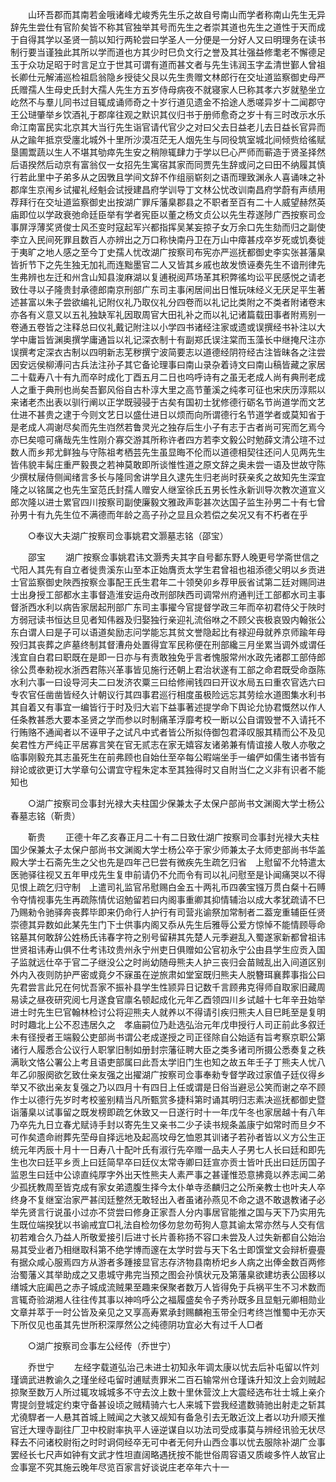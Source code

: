 <!-- { "loadSidebar": true } -->
　　山环吾郡而其南若金哦诸峰尤峻秀先生乐之故自号南山而学者称南山先生无异辞先生尝仕有官阶矣皆不称其官独举其号而先生之者崇其道也先生之道性于天而成于自得其学以圣贤一鹄以知行两轮尝曰学圣人一分便是一分好人又曰明理务在读书制行要当谨独此其所以学而道也方其少时巳负文行之誉及其壮强益修耄老不懈德足玉于众功足昭于时言足立于世其可谓有道而甚文者与先生讳润玉字孟清世鄞人曾祖长卿仕元解浦巡检祖启翁隐乡授徒父艮以先生贵赠文林郎行在交址道监察御史母严氏赠孺人生母史氏封大孺人先生方五岁侍母病夜不就寝家人巳称其孝六岁就塾坐立屹然不与羣儿同书过目辄成诵师奇之十岁行道见遗金不拾途人悉嗟异岁十二闻郡守王公琎肇举乡饮酒礼于郡庠往观之默识其仪归书于册师愈奇之岁十有三时改示水乐命江南富民实北京其大当行先生诣官请代官少之对曰父去日益老儿去日益长官异而从之踰年抵京受廛北城外十里所沙漠冱茫无人烟先生与同役筑室城北间倾赀给徭赋垦圃鬻蔬以生人不堪其劬瘁先生安之稍隙辄肆力于学以巳心严师而蕲造于贤圣择然后语揆然后动京有富翁仅一女招先生寓宿其家而同贾先生辞或问之曰田不纳履其慎行若此里中子弟多从之因斆且学间文辞不作组丽崭刻之语而理致渊永人喜诵味之补郡庠生京闱乡试擢礼经魁会试授建昌府学训导丁文林公忧改训南昌府学蔚有声绩用荐拜行在交址道监察御史出按湖广罪斥藩臬郡县之不职者至百有二十人威望赫然英庙即位以学政衰弛命廷臣举有学者宪臣以董之杨文贞公以先生荐遂陟广西按察司佥事屏浮薄奖贤俊士风丕变时寇起军兴都指挥吴某妄掠子女万余口先生劾而归之副使李立入民间死罪且数百人亦辨出之万口称快南丹卫在万山中瘴甚戍卒岁死或饥奏徙于夷旷之地人感之至今丁史孺人忧改湖广按察司布宪亦严巡抚都御史李实张甚藩臬皆折节下之先生独无加礼而连黜墨官二人又皆其乡戚也故发愤诬奏先生不谙刑律先生弗辨也左迁和州含山知县浚麻湖以复逋税阅芦场革其积弊徭均讼平民感悦之请老致仕寻以子隆贵封承德郎南京刑部广东司主事闲居间出日惟玩味经义无厌足平生著述甚富以朱子尝欲编礼记附仪礼乃取仪礼分四卷而以礼记比类附之不类者附诸卷末亦各有义意又以五礼独缺军礼因取周官大田礼补之而以礼记诸篇载田事者附焉别一卷通五卷皆之注释总曰仪礼戴记附注以小学四书诸经注家或遗或误撰经书补注以大学中庸旨皆渊奥撰学庸通旨以礼记深衣制十有副郑氏误注棠而玉藻长中继掩尺注亦误撰考定深衣古制以四明新志芜秽撰宁波简要志以道德经阴符经古注皆昧各之注尝因安远侯柳溥问古兵法注孙子其它备论理事曰南山录杂着诗文曰南山稿皆藏之家居二十载寿八十有九而卒时成化丁酉五月二日也呜呼诗有之虽无老成人尚有典刑老成人之重于典刑也尚矣吾鄞风俗自古朴淳大里之高节董溪之纯孝可征也宋庆历淳熙以来诸老杰出表以驯行阐以正学既骎骎于古矣有国初士犹修德行砺名节尚道学而文艺仕进不甚贵之逮于今则文艺日以盛仕进日以烦而向所谓德行名节道学者或莫知省于是老成人凋谢尽矣而先生岿然若鲁灵光之独存后生小子有志于古者尚可宪而乞焉今亦巳矣噫可痛哉先生性刚介寡交游其所称许者四方若李文毅公时勉薛文清公瑄不过数人而乡邦尤鲜独与守陈祖考栖芸先生虽显晦不伦而以道德相契往还问人见两先生皆伟貌丰髯庄重严毅畏之若神莫敢即所谈惟性道之原文辞之奥未尝一语及世故守陈少撰杖屦侍侧闻绪言多长与隆同舍讲学且久逮先生归老尚时获亲炙之故知先生深宜隆之以铭属之也先生室范氏封孺人赠安人继室徐氏五男长性永新训导次教次道宣义郎次隆以进士累官四川按察司副使廉毅文雅政声彰甚次达国子监生孙男二十有七曾孙男十有九先生位不满德而年龄之高子孙之显且众若偿之矣况又有不朽者在乎 

　　○奉议大夫湖广按察司佥事姚君文灏墓志铭（邵宝） 

　　邵宝 
　　湖广按察佥事姚君讳文灏秀夫其字自号鄱东野人晚更号学斋世信之弋阳人其先有自立者徙贵溪东山至本正始膺贡太学生君曾祖也祖添德父明以乡贡进士官监察御史陜西按察佥事配王氏生君年二十领癸卯乡荐甲辰省试第二廷对赐同进士出身授工部都水主事督造淮安运舟改刑部陕西司调常州府通判迁工部都水司主事督浙西水利以病告家居起刑部广东司主事擢今官提督学政三年而卒初君侍父于陜时方弱冠读书恒达旦见者知伟器及归娶独行亲迎礼流俗咻之不顾父丧极哀毁内翰张公东白谓人曰是子可以语道矣励志问学能忘其贫文誉隐起比有禄迎母就养京师踰年母殁归其丧葬之庐墓终制其督漕舟处置得宜军民称便在刑部纔三月坐累当调外或谓任浅宜自白君曰职既在是即一日亦与有责敢独免乎言者愧服常州水政先诸郡工部侍郎徐公贯奉勑视水浙西君陈兴革事皆见施行还朝上君治状遂有工部之命君既受命亟陈水利六事一曰设导河夫二曰发济农粟三曰给修闸钱四曰开议水局五曰重农官选六曰专农官任凿凿皆经久计朝议行其四事君巡行相度虽极险远忘其劳绘水道图集水利书其自着又有事宜一编皆行于时及归大岩下益事著述提学命下舆论允协君慨然以作人任条教甚悉大要本圣贤之学而参以时制痛革浮靡考校一断以公自谓毁誉不入请托不行贿赂不通闻者以不诬甲子之试凡中式者皆公所拟侍御包君泽叹服其精而公不及见矣君性方严纯正平居寡言笑在官无贰志在家无嬉容友诸弟兼有情谊接人敬人亦敬之临事刚毅充其志虽死生在前弗顾也自始仕至卒每公暇端坐手一编俨如儒生诸书皆有辩论或欲更订大学章句公谓宜守程朱定本至其独得时又自附当仁之义非有识者不能知也 

　　○湖广按察司佥事封光禄大夫柱国少保兼太子太保户部尚书文渊阁大学士杨公春墓志铭（靳贵） 

　　靳贵 
　　正德十年乙亥春正月二十有二日致仕湖广按察司佥事封光禄大夫柱国少保兼太子太保户部尚书文渊阁大学士杨公卒于家少师兼太子太师吏部尚书华盖殿大学士石斋先生之父也先是四年己巳尝有微疾先生疏乞归省　上慰留不允特遣太医驰驿往视又五年甲戍先生复申前请仍不允而令有司以礼问慰至是讣闻痛哭以不得见恨上疏乞归守制　上遣司礼监官吊慰赐白金五十两礼币四袭宝镪万贯白粲十石赙令夺情视事先生再疏陈情优诏勉留若曰内阁事重卿其抑情辅治以成大孝犹疏请不巳乃赐勑令驰驿奔丧葬毕即来仍命行人护行有司营兆谕祭加常制者二葢宠重辅臣任贤崇德其异数如此某先生门下士供事内阁又忝从先生后雅辱公爱方惊悼不能情顾辱命铭墓其何敢辞公姓杨氏讳春字符之别号留耕其先楚人元季避乱入蜀遂家新都曾祖讳世贤祖讳寿山俱不仕考讳玟贵州永宁州吏日俱赠如公官初永宁公由县学生应贡入国子监就远仕卒于官二子继没公之时尚幼随母熊夫人护三丧归会苗贼乱出入间道区别外内入夜则防护严密或竟夕不寐虽在逆旅肃如堂室既归熊夫人脱簪珥襄葬事指公曰先君尝言此兄在何忧吾家不振补县学生性颕异日记数千言顾弗克得师自取家旧藏周易读之昼夜研究阅七月遂食官廪名顿起成化元年乙酉领四川乡试越十七年辛丑始举进士时先生巳官翰林检讨公将迎熊夫人就养以不得请引疾归熊夫人目巳眊至是复明时时趣北上公不忍违居久之　孝庙嗣位乃赴选弘治元年戊申授行人司正前此多叙迁未有径授者王端毅公吏部尚书谓公老成遂授之司正径除自公始适有旨考察京职公第诸行人履悉合公议行人职掌旧制如册封宗藩征聘大臣之类多诸司所摄公悉奏复之秩满耿文恪公署公上考且语吏部属曰此吾太学旧门生也知之故五年壬子丁熊夫人忧八年乙卯服阕欲乞致仕亲友强之出擢湖广按察司佥事奉勑专督学政过家值子廷仪得乡举又不欲出亲友复强之乃以四月十有四日上任或谓是日俗当避忌公笑而谢之卒不顾作士以德行先岁时考校鉴别精当凡所甄赏多捷科第时诵其明归志素决巡抚都御史暨诣藩臬以试事留之既发榜即疏乞休致又一日遂行时十一年戊午冬也家居越十有八年乃卒先九日立春尤赋诗手封以寄先生又亲书二少子读书规条盖康宁如常时而旦夕不可作矣遗命祔葬先茔母自择远地及起高坟母乞恤恩其训诸子若孙者皆以义方公生正统元年丙辰十月十一日寿八十配叶氏有淑行先卒赠一品夫人子男七人长曰廷和即先生也次曰廷平乡贡上曰廷简早卒曰廷仪太常寺卿曰廷宣亦贡士皆叶氏出曰廷历国子监恩生曰廷中公谅直纯厚字外出天性熊夫人素严事之甚谨惟恐意拂竟以养志闻二弟少孤抚教周至皆克成有家女弟遗腹生择今太仆单寺丞麟归之公所亲教士也叶夫人卒终身不复继室治家严甚闰廷整然无敢轻出入者虽诸孙燕见不命之退不敢退教诸子必举先贤言行说虽小过亦不贷尝曰修身正家吾人分内事居官能推之国与天下乃实用先生既位端揆犹以书谕戒宜□礼法自检勿侈勿怠勿苟狗人意其谕太常亦然与人交有信初若难合久乃益人所敬爱接引后进寸长片善称扬不容口未尝及人过失新都自公始治易其受业者乃相继取科第不绝学博而邃在太学时尝与天下名士即馔堂文会辩析亹亹有据众咸心服焉四方从游者多踵接显官志存济物县南桥圯乡人病之出俸金数百两修治蜀藩义其举助成之又患城守弗完当预之图会孙慎状元及第藩臬欲建坊表公固移以缮城大庇阖邑之赤子城成流贼果至趣来保聚者数万人皆得免于兵祸平生不习术数而言辄奇验湖湘人往往传其事以神呜呼公之福履盛矣令子秀孙既多且显魁元卿相勋业文章并萃于一时公皆及亲见之又享高寿累承封赐麟袍玉带全归考终岂惟蜀中无亦天下所仅见也虽其先世所积深厚然公之纯德阴功宜必大有过千人□者 

　　○湖广按察司佥事左公经传（乔世宁） 

　　乔世宁 
　　左经字载道弘治己未进士初知永年调太康以忧去后补屯留以忤刘瑾谪武进教谕久之瑾坐经屯留时逋赋责罪米二百石输常州仓瑾诛升知汶上会刘贼起掠聚至数万人所过辄攻城城多不守去汶上数十里休营汶上大震经选布壮士城上亲介冑提剑登城定约束守备甚设顷之贼精骑六七人来城下尝我经遣数骑驰出射走之斩其尤徺駻者一人悬其首城上贼闻之大骇又觇知有备急引去无敢近汶上者以功升顺天推官迁大理寺副往厂卫中校尉率执平人诬逆谋自以功法司受成事莫与辨经讯验无状尽释去不问诸校尉衔之时时诇伺经卒无可中者无何升山西佥事以忧去服除补湖广佥事罢经长七尺声如钟有文武才性坦直阔略遇抚按不能世俗周容语又质峻多忤人故官止佥事寔不究其施云晚年尽览百家言好谈说庄老卒年六十一 

